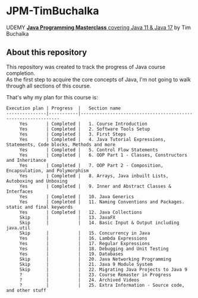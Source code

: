 # JPM-TimBuchalka
UDEMY [**Java Programming Masterclass** covering Java 11 &amp; Java 17](https://www.udemy.com/course/java-the-complete-java-developer-course/) by Tim Buchalka


## About this repository
This repository was created to track the progress of Java course completion.  
As the first step to acquire the core concepts of Java, I'm not going to walk through all sections of this course.

That's why my plan for this course is: 
```
Execution plan | Progress  |   Section name
---------------|-----------|--------------------------------------------------------------
     Yes       | Completed |   1. Course Introduction
     Yes       | Completed |   2. Software Tools Setup
     Yes       | Completed |   3. First Steps
     Yes       | Completed |   4. Java Tutorial Expressions, Statements, Code blocks, Methods and more
     Yes       | Completed |   5. Control Flow Statements
     Yes       | Completed |   6. OOP Part 1 - Classes, Constructors and Inheritance
     Yes       | Completed |   7. OOP Part 2 - Composition, Encapsulation, and Polymorphism
     Yes       | Completed |   8. Arrays, Java inbuilt Lists, Autoboxing and Unboxing
     Yes       | Completed |   9. Inner and Abstract Classes & Interfaces
     Yes       | Completed |   10. Java Generics
     Yes       | Completed |   11. Naming Conventions and Packages.  static and final keywords
     Yes       | Completed |   12. Java Collections
     Skip      |           |   13. JavaFX
     Skip      |           |   14. Basic Input & Output including java.util
     Skip      |           |   15. Concurrency in Java
     Yes       |           |   16. Lambda Expressions
     Yes       |           |   17. Regular Expressions
     Yes       |           |   18. Debugging and Unit Testing
     Yes       |           |   19. Databases
     Skip      |           |   20. Java Networking Programming
     Skip      |           |   21. Java 9 Module System
     Skip      |           |   22. Migrating Java Projects to Java 9
     ?         |           |   23. Course Remaster in Progress
     ?         |           |   24. Archived Videos
     ?         |           |   25. Extra Information - Source code, and other stuff
